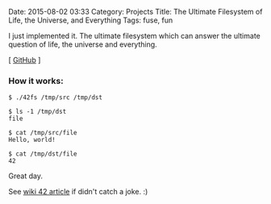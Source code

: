 Date: 2015-08-02 03:33
Category: Projects
Title: The Ultimate Filesystem of Life, the Universe, and Everything
Tags: fuse, fun

I just implemented it. The ultimate filesystem which can answer the ultimate question of life, the universe and everything.

[ [GitHub](https://github.com/agrrh/42fs) ]

### How it works:

```
$ ./42fs /tmp/src /tmp/dst

$ ls -1 /tmp/dst
file

$ cat /tmp/src/file
Hello, world!

$ cat /tmp/dst/file
42
```

Great day.

See [wiki 42 article](https://en.wikipedia.org/wiki/42_(number)#The_Hitchhiker.27s_Guide_to_the_Galaxy) if didn't catch a joke. :)
